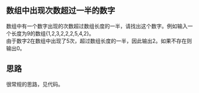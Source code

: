 ## 数组中出现次数超过一半的数字
数组中有一个数字出现的次数超过数组长度的一半，请找出这个数字。例如输入一个长度为9的数组{1,2,3,2,2,2,5,4,2}。</br>
由于数字2在数组中出现了5次，超过数组长度的一半，因此输出2。如果不存在则输出0。
## 思路
很常规的思路，见代码。